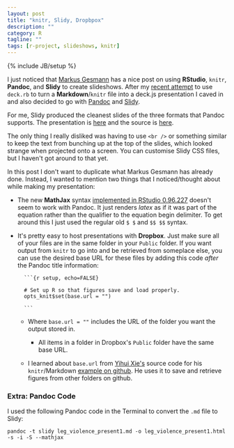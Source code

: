```yaml
---
layout: post
title: "knitr, Slidy, Dropbpox"
description: ""
category: R
tagline: ""
tags: [r-project, slideshows, knitr]
---
```

{% include JB/setup %}

I just noticed that [Markus Gesmann](http://lamages.blogspot.com/2012/05/interactive-html-presentation-with-r.html) has a nice post on using **RStudio**, `knitr`, **Pandoc**, and **Slidy** to create slideshows. After my [recent attempt](http://christophergandrud.blogspot.com/2012/05/aspirational-useful-deckrb-with.html) to use `deck.rb` to turn a **Markdown**/`knitr` file into a deck.js presentation I caved in and also decided to go with [Pandoc](http://johnmacfarlane.net/pandoc/README.html) and [Slidy](http://www.w3.org/Talks/Tools/Slidy2/).

For me, Slidy produced the cleanest slides of the three formats that Pandoc supports. The presentation is [here](http://dl.dropbox.com/u/12581470/Presentations/LegViolence/leg_violence_present1.html) and the source is [here](http://dl.dropbox.com/u/12581470/Presentations/LegViolence/leg_violence_present1.Rmd).

The only thing I really disliked was having to use `<br />` or something similar to keep the text from bunching up at the top of the slides, which looked strange when projected onto a screen. You can customise Slidy CSS files, but I haven't got around to that yet.

In this post I don't want to duplicate what Markus Gesmann has already done. Instead, I wanted to mention two things that I noticed/thought about while making my presentation:

- The new **MathJax** syntax [implemented in RStudio 0.96.227](http://blog.rstudio.org/2012/05/25/mathjax-syntax-change/) doesn't seem to work with Pandoc. It just renders *latex* as if it was part of the equation rather than the qualifier to the equation begin delimiter. To get around this I just used the regular old `$ $` and `$$ $$` syntax.

- It's pretty easy to host presentations with **Dropbox**. Just make sure all of your files are in the same folder in your `Public` folder. If you want output from `knitr` to go into and be retrieved from someplace else, you can use the desired base URL for these files by adding this code *after* the Pandoc title information:


        ```{r setup, echo=FALSE}
    
        # Set up R so that figures save and load properly.    
        opts_knit$set(base.url = "")

        ```


   - Where `base.url = ""` includes the URL of the folder you want the output stored in. 
   
      - All items in a folder in Dropbox's `Public` folder have the same base URL.

   - I learned about `base.url` from [Yihui Xie's](http://yihui.name/) source code for his `knitr`/Markdown [example on github](https://github.com/yihui/knitr/blob/master/inst/examples/knitr-minimal.md). He uses it to save and retrieve figures from other folders on github.

### Extra: Pandoc Code ###

I used the following Pandoc code in the Terminal to convert the `.md` file to Slidy:

    pandoc -t slidy leg_violence_present1.md -o leg_violence_present1.html -s -i -S --mathjax